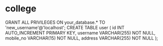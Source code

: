 # college

GRANT ALL PRIVILEGES ON your_database.* TO 'new_username'@'localhost';
CREATE TABLE user (
    id INT AUTO_INCREMENT PRIMARY KEY,
    username VARCHAR(255) NOT NULL,
    mobile_no VARCHAR(15) NOT NULL,
    address VARCHAR(255) NOT NULL
);
